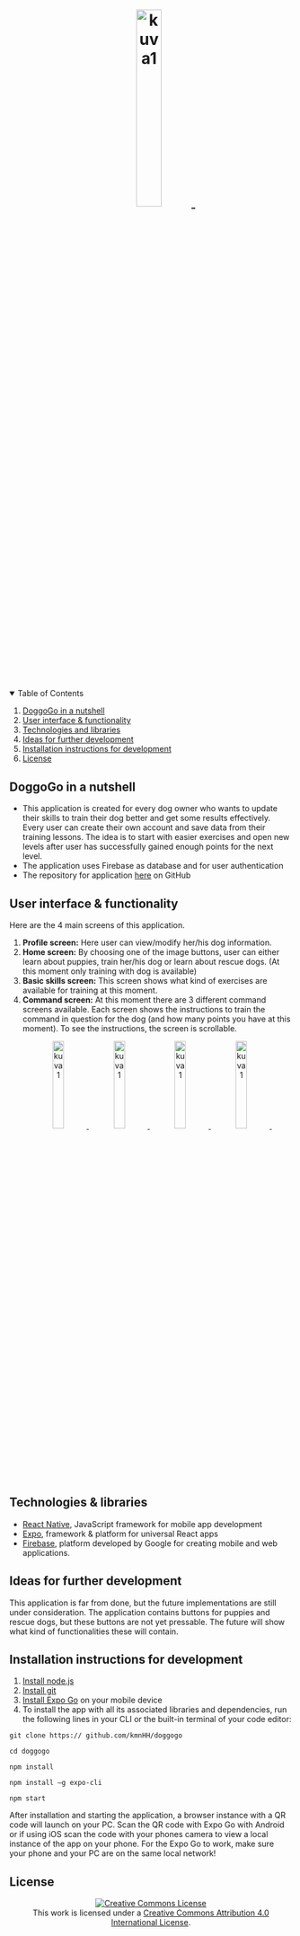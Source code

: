 <h1 align="center"><p align="center"> <a href="https://ibb.co/4K8D7SG"><img src="https://i.ibb.co/Xj7db5g/Doggogo-logo.png" alt="kuva1" border="0" width="30%" />&nbsp;</a>  </p> </h1>



#
<!-- TABLE OF CONTENTS -->
<details open="open">
  <summary>Table of Contents</summary>
  <ol>
    <li><a href="#DoggoGo-in-a-nutshell">DoggoGo in a nutshell</a></li>
    <li><a href="#user-interface--functionality">User interface & functionality</a></li>
    <li><a href="#technologies--libraries">Technologies and libraries</a></li>
    <li><a href="#="#ideas-for-further-development "> Ideas for further development </a></li>
    <li><a href="#installation-instructions-for-development">Installation instructions for development</a></li>
    <li><a href="#license">License</a></li>
  </ol>
</details>

## DoggoGo in a nutshell

* This application is created for every dog owner who wants to update their skills to train their dog better and get some results effectively. Every user can create their own account and save data from their training lessons. The idea is to start with easier exercises and open new levels after user has successfully gained enough points for the next level.
* The application uses Firebase as database and for user authentication
* The repository for application [here](https://github.com/kmnHH/doggogo) on GitHub


## User interface & functionality

Here are the 4 main screens of this application.

1. **Profile screen:** Here user can view/modify her/his dog information.
2. **Home screen:** By choosing one of the image buttons, user can either learn about puppies, train her/his dog or learn about rescue dogs. (At this moment only training with dog is available)
3. **Basic skills screen:** This screen shows what kind of exercises are available for training at this moment. 
4. **Command screen:** At this moment there are 3 different command screens available. Each screen shows the instructions to train the command in question for the dog (and how many points you have at this moment).
To see the instructions, the screen is scrollable.


<p align="center">
<a href="https://imgbb.com/ ggHYNC4"><img src="https://i.ibb.co/ F7Np2tH/profiili.png" alt="kuva1" border="0" width="20%" />&nbsp;</a>
<a href="https://imgbb.com/ P53WSS7"><img src="https://i.ibb.co/ WcqzTTb/Na-ytto-kuva-2021-12-13-kello-14-47-44.png " alt="kuva1" border="0" width="20%" />&nbsp;</a>
<a href="https://imgbb.com/QkhNJhm "><img src="https://i.ibb.co/C647w40/Peruskaskyt.png " alt="kuva1" border="0" width="20%" />&nbsp;</a>
<a href="https://imgbb.com/yPwJ2Kh "><img src="https://i.ibb.co/jfcFtqV/istu.png" alt="kuva1" border="0" width="20%" />&nbsp;</a>
</p> 



## Technologies & libraries

* [React Native](https://reactnative.dev/), JavaScript framework for mobile app development
* [Expo](https://expo.dev/), framework & platform for universal React apps
* [Firebase](https://firebase.google.com/), platform developed by Google for creating mobile and web applications. 



## Ideas for further development

This application is far from done, but the future implementations are still under consideration. The application contains buttons for puppies and rescue dogs, but these buttons are not yet pressable.
The future will show what kind of functionalities these will contain.


## Installation instructions for development

1. [Install node.js](https://nodejs.org/en/download/)  
2. [Install git](https://git-scm.com)  
3. [Install Expo Go](https://expo.dev/client) on your mobile device
4. To install the app with all its associated libraries and dependencies, run the following lines in your CLI or the built-in terminal of your code editor:  

`git clone https:// github.com/kmnHH/doggogo `

`cd doggogo`

`npm install` 

`npm install –g expo-cli`  

`npm start`


After installation and starting the application, a browser instance with a QR code will launch on your PC. Scan the QR code with Expo Go with Android or if using iOS scan the code with your phones camera to view a local instance of the app on your phone. For the Expo Go to work, make sure your phone and your PC are on the same local network! 

## License
<p align="center"><a rel="license" href="http://creativecommons.org/licenses/by/4.0/"><img alt="Creative Commons License" style="border-width:0" src="https://i.creativecommons.org/l/by/4.0/88x31.png" /></a><br />This work is licensed under a <a rel="license" href="http://creativecommons.org/licenses/by/4.0/">Creative Commons Attribution 4.0 International License</a>.</p>


